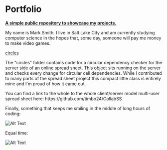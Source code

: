 # Portfolio

<p><ins><strong>A simple public repository to showcase my projects.</ins></strong></p>

<p>My name is Mark Smith.  I live in Salt Lake City and am currently studying computer science in the hopes that, some day, someone will pay me money to make video games.  </p>



<!-- add link to kitty quest -->
<p></p>
<ins>circles</ins>
<p>The "circles" folder contains code for a circular dependency checker for the server side of an online spread sheet. This object sits running on the server and checks every change for circular cell dependencies. While I contributed to many parts of the spread sheet project this compact little class is entirely mine and I'm proud of how it came out.</p>
<p>You can find a link to the whole to the whole client/server model multi-user spread sheet here: https://github.com/timbo24/CollabSS </p>

<!-- add information about chromata -->

Finally, something that keeps me smiling in the middle of long hours of coding:
<p></p>
<img src="https://camo.githubusercontent.com/18efa8e1dcced745ef1526da5be18d5e4138268f/687474703a2f2f692e696d6775722e636f6d2f63786566464f592e6a70673b" alt="Alt Text" data-canonical-src="http://i.imgur.com/cxefFOY.jpg;" style="max-width:100%;">
<p>Equal time:</p>
<img src="https://camo.githubusercontent.com/70771690165dcdbac1fc9d5f32dd699d2780fb89/687474703a2f2f692e696d6775722e636f6d2f4e4c39694452582e6a70673b" alt="Alt Text" data-canonical-src="http://i.imgur.com/NL9iDRX.jpg;" style="max-width:100%;">
<p></p>
<body>
</html>
